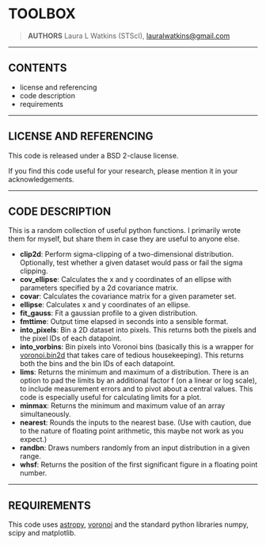 TOOLBOX
=======

> **AUTHORS**
Laura L Watkins (STScI), <lauralwatkins@gmail.com>


-------------------------------------------------------------------------------


CONTENTS
--------

* license and referencing
* code description
* requirements


-------------------------------------------------------------------------------


LICENSE AND REFERENCING
-----------------------

This code is released under a BSD 2-clause license.

If you find this code useful for your research, please mention it in your acknowledgements.


-------------------------------------------------------------------------------


CODE DESCRIPTION
----------------

This is a random collection of useful python functions. I primarily wrote them for myself, but share them in case they are useful to anyone else.

* **clip2d**: Perform sigma-clipping of a two-dimensional distribution. Optionally, test whether a given dataset would pass or fail the sigma clipping.
* **cov_ellipse**: Calculates the x and y coordinates of an ellipse with parameters specified by a 2d covariance matrix.
* **covar**: Calculates the covariance matrix for a given parameter set.
* **ellipse**: Calculates x and y coordinates of an ellipse.
* **fit_gauss**: Fit a gaussian profile to a given distribution.
* **fmttime**: Output time elapsed in seconds into a sensible format.
* **into_pixels**: Bin a 2D dataset into pixels. This returns both the pixels and the pixel IDs of each datapoint.
* **into_vorbins**: Bin pixels into Voronoi bins (basically this is a wrapper for [voronoi.bin2d](https://github.com/lauralwatkins/voronoi) that takes care of tedious housekeeping). This returns both the bins and the bin IDs of each datapoint.
* **lims**: Returns the minimum and maximum of a distribution. There is an option to pad the limits by an additional factor f (on a linear or log scale), to include measurement errors and to pivot about a central values. This code is especially useful for calculating limits for a plot.
* **minmax**: Returns the minimum and maximum value of an array simultaneously.
* **nearest**: Rounds the inputs to the nearest base. (Use with caution, due to the nature of floating point arithmetic, this maybe not work as you expect.)
* **randbn**: Draws numbers randomly from an input distribution in a given range.
* **whsf**: Returns the position of the first significant figure in a floating point number.


-------------------------------------------------------------------------------


REQUIREMENTS
----------------------------------------

This code uses [astropy](https://github.com/astropy/astropy), [voronoi](https://github.com/lauralwatkins/voronoi) and the standard python libraries numpy, scipy and matplotlib.
